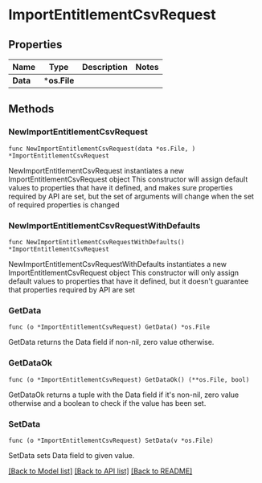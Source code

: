 # ImportEntitlementCsvRequest

## Properties

Name | Type | Description | Notes
------------ | ------------- | ------------- | -------------
**Data** | ***os.File** |  | 

## Methods

### NewImportEntitlementCsvRequest

`func NewImportEntitlementCsvRequest(data *os.File, ) *ImportEntitlementCsvRequest`

NewImportEntitlementCsvRequest instantiates a new ImportEntitlementCsvRequest object
This constructor will assign default values to properties that have it defined,
and makes sure properties required by API are set, but the set of arguments
will change when the set of required properties is changed

### NewImportEntitlementCsvRequestWithDefaults

`func NewImportEntitlementCsvRequestWithDefaults() *ImportEntitlementCsvRequest`

NewImportEntitlementCsvRequestWithDefaults instantiates a new ImportEntitlementCsvRequest object
This constructor will only assign default values to properties that have it defined,
but it doesn't guarantee that properties required by API are set

### GetData

`func (o *ImportEntitlementCsvRequest) GetData() *os.File`

GetData returns the Data field if non-nil, zero value otherwise.

### GetDataOk

`func (o *ImportEntitlementCsvRequest) GetDataOk() (**os.File, bool)`

GetDataOk returns a tuple with the Data field if it's non-nil, zero value otherwise
and a boolean to check if the value has been set.

### SetData

`func (o *ImportEntitlementCsvRequest) SetData(v *os.File)`

SetData sets Data field to given value.



[[Back to Model list]](../README.md#documentation-for-models) [[Back to API list]](../README.md#documentation-for-api-endpoints) [[Back to README]](../README.md)


